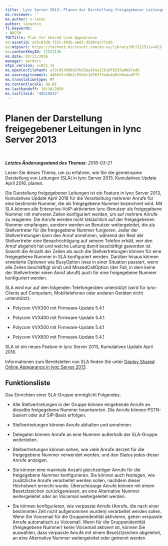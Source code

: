 ```yaml
---
title: 'Lync Server 2013: Planen der Darstellung freigegebener Leitungen'
ms.reviewer: ''
ms.author: v-lanac
author: lanachin
f1.keywords:
- NOCSH
TOCTitle: Plan for Shared Line Appearance
ms:assetid: a35c83d8-f531-445b-a8d2-d5d8cec77c6b
ms:mtpsurl: https://technet.microsoft.com/en-us/library/Mt712151(v=OCS.15)
ms:contentKeyID: 72522136
ms.date: 03/21/2016
manager: serdars
mtps_version: v=OCS.15
ms.openlocfilehash: a79c053098d1fbd3ba364a12b18fb335a0687e46
ms.sourcegitcommit: 4d6bf5c58b2c553dc1df8375ede4a9cb9eaadff2
ms.translationtype: MT
ms.contentlocale: de-DE
ms.lasthandoff: 10/16/2020
ms.locfileid: "48519832"
---
```

# <a name="plan-for-shared-line-appearance-in-lync-server-2013"></a>Planen der Darstellung freigegebener Leitungen in lync Server 2013

<div data-xmlns="http://www.w3.org/1999/xhtml">

<div class="topic" data-xmlns="http://www.w3.org/1999/xhtml" data-msxsl="urn:schemas-microsoft-com:xslt" data-cs="https://msdn.microsoft.com/">

<div data-asp="https://msdn2.microsoft.com/asp">



</div>

<div id="mainSection">

<div id="mainBody">

<span> </span>

_**Letztes Änderungsstand des Themas:** 2016-03-21_

Lesen Sie dieses Thema, um zu erfahren, wie Sie die gemeinsame Darstellung von Leitungen (SLA) in lync Server 2013, Kumulatives Update April 2016, planen.

Die Darstellung freigegebener Leitungen ist ein Feature in lync Server 2013, Kumulatives Update April 2016 für die Verarbeitung mehrerer Anrufe für eine bestimmte Nummer, die als freigegebene Nummer bezeichnet wird. Mit SLA können alle Enterprise-VoIP-aktivierten lync-Benutzer als freigegebene Nummer mit mehreren Zeilen konfiguriert werden, um auf mehrere Anrufe zu reagieren. Die Anrufe werden nicht tatsächlich auf der freigegebenen Nummer empfangen, sondern werden an Benutzer weitergeleitet, die als Stellvertreter für die freigegebene Nummer fungieren. Jeder der Stellvertretungen kann den Anruf annehmen, während der Rest der Stellvertreter eine Benachrichtigung auf seinem Telefon erhält, wer den Anruf abgeholt hat und welche Leitung damit beschäftigt geworden ist. Sowohl die Anzahl der Zeilen als auch die Stellvertretungen können für eine freigegebene Nummer in SLA konfiguriert werden. Darüber hinaus können erweiterte Optionen wie BusyOption (was in einer Situation passiert, wenn alle Zeilen beschäftigt sind) und MissedCallOption (der Fall, in dem keine der Stellvertreter einen Anruf abruft) auch für eine freigegebene Nummer konfiguriert werden.

SLA wird nur auf den folgenden Telefongeräten unterstützt (wird für lync-Clients auf Computern, Mobiltelefonen oder anderen Geräten nicht unterstützt):

  - Polycom VVX300 mit Firmware-Update 5.4.1

  - Polycom VVX400 mit Firmware-Update 5.4.1

  - Polycom VVX500 mit Firmware-Update 5.4.1

  - Polycom VVX600 mit Firmware-Update 5.4.1

SLA ist ein neues Feature in lync Server 2013, Kumulatives Update April 2016.

Informationen zum Bereitstellen von SLA finden Sie unter [Deploy Shared Online Appearance in lync Server 2013](lync-server-2013-deploy-shared-line-appearance.md).

<div>

## <a name="feature-list"></a>Funktionsliste

Das Einrichten einer SLA-Gruppe ermöglicht Folgendes:

  - Alle Stellvertretungen in der Gruppe können eingehende Anrufe an dieselbe freigegebene Nummer beantworten. Die Anrufe können PSTN-basiert oder auf SIP-Basis erfolgen.

  - Stellvertretungen können Anrufe abhalten und annehmen.

  - Delegaten können Anrufe an eine Nummer außerhalb der SLA-Gruppe weiterleiten.

  - Stellvertretungen können sehen, wie viele Anrufe derzeit für die freigegebene Nummer verwendet werden, und den Status jedes dieser Anrufe anzeigen.

  - Sie können eine maximale Anzahl gleichzeitiger Anrufe für die freigegebene Nummer konfigurieren. Sie können auch festlegen, wie zusätzliche Anrufe verarbeitet werden sollen, nachdem dieser Höchstwert erreicht wurde. Überschüssige Anrufe können mit einem Besetztzeichen zurückgewiesen, an eine Alternative Nummer weitergeleitet oder an Voicemail weitergeleitet werden.

  - Sie können konfigurieren, wie verpasste Anrufe (Anrufe, die nach einer bestimmten Zeit nicht aufgenommen wurden) verarbeitet werden sollen. Wenn Sie Voicemail für die Gruppenidentität aktivieren, gehen verpasste Anrufe automatisch zu Voicemail. Wenn für die Gruppenidentität (freigegebene Nummer) keine Voicemail aktiviert ist, können Sie auswählen, dass verpasste Anrufe mit einem Besetztzeichen abgelehnt, an eine Alternative Nummer weitergeleitet oder getrennt werden.

</div>

</div>

<span> </span>

</div>

</div>

</div>

